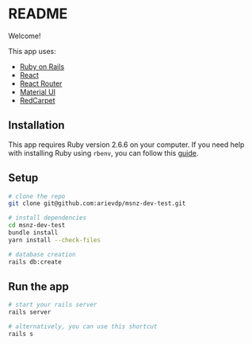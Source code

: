 # README

Welcome!

This app uses:
- [Ruby on Rails](https://rubyonrails.org/)
- [React](https://reactjs.org/)
- [React Router](https://reactrouter.com/)
- [Material UI](https://material-ui.com/)
- [RedCarpet](https://github.com/vmg/redcarpet)

## Installation
This app requires Ruby version 2.6.6 on your computer. If you need help with installing Ruby using `rbenv`, you can follow this [guide](https://www.digitalocean.com/community/tutorials/how-to-install-ruby-on-rails-with-rbenv-on-ubuntu-18-04#step-1-%E2%80%93-install-rbenv-and-dependencies).

## Setup

```bash
# clone the repo
git clone git@github.com:arievdp/msnz-dev-test.git

# install dependencies
cd msnz-dev-test
bundle install
yarn install --check-files

# database creation
rails db:create

```

## Run the app
```bash
# start your rails server
rails server

# alternatively, you can use this shortcut
rails s
```
